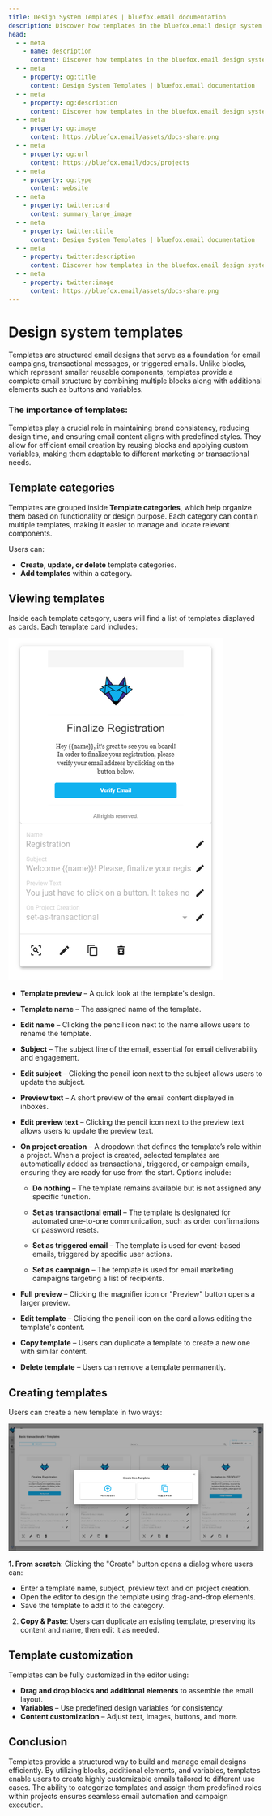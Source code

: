 ```yaml
---
title: Design System Templates | bluefox.email documentation
description: Discover how templates in the bluefox.email design system help you build structured, reusable email layouts. Combine blocks, define subjects, preview text, and set template behaviors to streamline email creation and project consistency.
head:
  - - meta
    - name: description
      content: Discover how templates in the bluefox.email design system help you build structured, reusable email layouts. Combine blocks, define subjects, preview text, and set template behaviors to streamline email creation and project consistency.
  - - meta
    - property: og:title
      content: Design System Templates | bluefox.email documentation
  - - meta
    - property: og:description
      content: Discover how templates in the bluefox.email design system help you build structured, reusable email layouts. Combine blocks, define subjects, preview text, and set template behaviors to streamline email creation and project consistency.
  - - meta
    - property: og:image
      content: https://bluefox.email/assets/docs-share.png
  - - meta
    - property: og:url
      content: https://bluefox.email/docs/projects
  - - meta
    - property: og:type
      content: website
  - - meta
    - property: twitter:card
      content: summary_large_image
  - - meta
    - property: twitter:title
      content: Design System Templates | bluefox.email documentation
  - - meta
    - property: twitter:description
      content: Discover how templates in the bluefox.email design system help you build structured, reusable email layouts. Combine blocks, define subjects, preview text, and set template behaviors to streamline email creation and project consistency.
  - - meta
    - property: twitter:image
      content: https://bluefox.email/assets/docs-share.png
---
```



# Design system templates

Templates are structured email designs that serve as a foundation for email campaigns, transactional messages, or triggered emails. Unlike blocks, which represent smaller reusable components, templates provide a complete email structure by combining multiple blocks along with additional elements such as buttons and variables.

### **The importance of templates**:

Templates play a crucial role in maintaining brand consistency, reducing design time, and ensuring email content aligns with predefined styles. They allow for efficient email creation by reusing blocks and applying custom variables, making them adaptable to different marketing or transactional needs.

## Template categories

Templates are grouped inside **Template categories**, which help organize them based on functionality or design purpose. Each category can contain multiple templates, making it easier to manage and locate relevant components.

Users can:

- **Create, update, or delete** template categories.
- **Add templates** within a category.

## Viewing templates

Inside each template category, users will find a list of templates displayed as cards. Each template card includes:

![A screenshot of the design system template card.](./design-system-template-card.webp)

- **Template preview** – A quick look at the template's design.
- **Template name** – The assigned name of the template.

- **Edit name** – Clicking the pencil icon next to the name allows users to rename the template.

- **Subject** – The subject line of the email, essential for email deliverability and engagement.

- **Edit subject** – Clicking the pencil icon next to the subject allows users to update the subject.

- **Preview text** – A short preview of the email content displayed in inboxes.

- **Edit preview text** – Clicking the pencil icon next to the preview text allows users to update the preview text.

- **On project creation** – A dropdown that defines the template’s role within a project. When a project is created, selected templates are automatically added as transactional, triggered, or campaign emails, ensuring they are ready for use from the start. Options include:

    - **Do nothing** – The template remains available but is not assigned any specific function.

    - **Set as transactional email** – The template is designated for automated one-to-one communication, such as order confirmations or password resets.

    - **Set as triggered email** – The template is used for event-based emails, triggered by specific user actions.

    - **Set as campaign** – The template is used for email marketing campaigns targeting a list of recipients.

- **Full preview** – Clicking the magnifier icon or "Preview" button opens a larger preview.
- **Edit template** – Clicking the pencil icon on the card allows editing the template's content.
- **Copy template** – Users can duplicate a template to create a new one with similar content.
- **Delete template** – Users can remove a template permanently.

## Creating templates

Users can create a new template in two ways:

![A screenshot of the design system create dialog card.](./design-system-template-create-dialog.webp)

**1. From scratch**: Clicking the "Create" button opens a dialog where users can:
- Enter a template name, subject, preview text and on project creation.
- Open the editor to design the template using drag-and-drop elements.
- Save the template to add it to the category.
2. **Copy & Paste**: Users can duplicate an existing template, preserving its content and name, then edit it as needed.


## Template customization

Templates can be fully customized in the editor using:

- **Drag and drop blocks and additional elements** to assemble the email layout.
- **Variables** – Use predefined design variables for consistency.
- **Content customization** – Adjust text, images, buttons, and more.

## Conclusion

Templates provide a structured way to build and manage email designs efficiently. By utilizing blocks, additional elements, and variables, templates enable users to create highly customizable emails tailored to different use cases. The ability to categorize templates and assign them predefined roles within projects ensures seamless email automation and campaign execution.